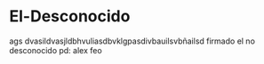 # El-Desconocido
ags dvasildvasjldbhvuliasdbvklgpasdivbauilsvbñailsd
firmado el no desconocido
pd: alex feo
